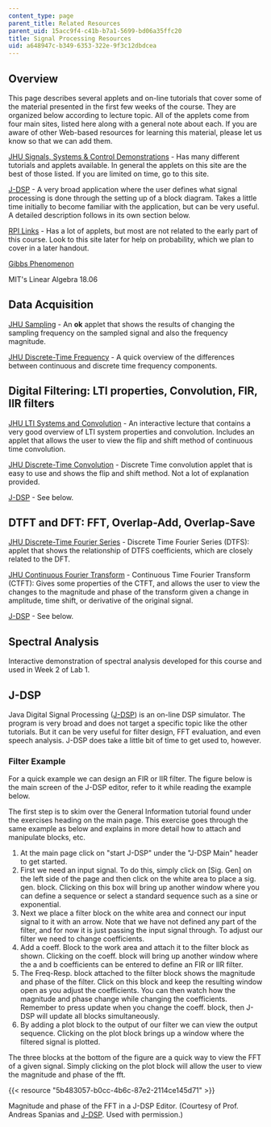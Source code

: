 ```yaml
---
content_type: page
parent_title: Related Resources
parent_uid: 15acc9f4-c41b-b7a1-5699-bd06a35ffc20
title: Signal Processing Resources
uid: a648947c-b349-6353-322e-9f3c12dbdcea
---
```


Overview
--------

This page describes several applets and on-line tutorials that cover some of the material presented in the first few weeks of the course. They are organized below according to lecture topic. All of the applets come from four main sites, listed here along with a general note about each. If you are aware of other Web-based resources for learning this material, please let us know so that we can add them.

[JHU Signals, Systems & Control Demonstrations](http://www.jhu.edu/~signals/) - Has many different tutorials and applets available. In general the applets on this site are the best of those listed. If you are limited on time, go to this site.

[J-DSP](http://jdsp.asu.edu/jdsp.html) - A very broad application where the user defines what signal processing is done through the setting up of a block diagram. Takes a little time initially to become familiar with the application, but can be very useful. A detailed description follows in its own section below.

[RPI Links](http://links.math.rpi.edu/) - Has a lot of applets, but most are not related to the early part of this course. Look to this site later for help on probability, which we plan to cover in a later handout.

[Gibbs Phenomenon](/ans7870/18/18.06/javademo/Gibbs/)

MIT's Linear Algebra 18.06

Data Acquisition
----------------

[JHU Sampling](http://www.jhu.edu/~signals/sampling/index.html) - An **ok** applet that shows the results of changing the sampling frequency on the sampled signal and also the frequency magnitude.

[JHU Discrete-Time Frequency](http://www.jhu.edu/~signals/dtphasor/index.htm) - A quick overview of the differences between continuous and discrete time frequency components.

Digital Filtering: LTI properties, Convolution, FIR, IIR filters
----------------------------------------------------------------

[JHU LTI Systems and Convolution](http://www.jhu.edu/~signals/lecture1/frames.html) - An interactive lecture that contains a very good overview of LTI system properties and convolution. Includes an applet that allows the user to view the flip and shift method of continuous time convolution.

[JHU Discrete-Time Convolution](http://www.jhu.edu/~signals/discreteconv2/index.html) - Discrete Time convolution applet that is easy to use and shows the flip and shift method. Not a lot of explanation provided.

[J-DSP](http://jdsp.asu.edu/jdsp.html) - See below.

DTFT and DFT: FFT, Overlap-Add, Overlap-Save
--------------------------------------------

[JHU Discrete-Time Fourier Series](http://www.jhu.edu/signals/discretefourier/index.htm) - Discrete Time Fourier Series (DTFS): applet that shows the relationship of DTFS coefficients, which are closely related to the DFT.

[JHU Continuous Fourier Transform](http://www.jhu.edu/~signals/ctftprops/indexCTFTprops.htm) - Continuous Time Fourier Transform (CTFT): Gives some properties of the CTFT, and allows the user to view the changes to the magnitude and phase of the transform given a change in amplitude, time shift, or derivative of the original signal.

[J-DSP](http://jdsp.asu.edu/jdsp.html) - See below.

Spectral Analysis
-----------------

Interactive demonstration of spectral analysis developed for this course and used in Week 2 of Lab 1.

J-DSP
-----

Java Digital Signal Processing ([J-DSP](http://jdsp.asu.edu/jdsp.html)) is an on-line DSP simulator. The program is very broad and does not target a specific topic like the other tutorials. But it can be very useful for filter design, FFT evaluation, and even speech analysis. J-DSP does take a little bit of time to get used to, however.

### Filter Example

For a quick example we can design an FIR or IIR filter. The figure below is the main screen of the J-DSP editor, refer to it while reading the example below.

The first step is to skim over the General Information tutorial found under the exercises heading on the main page. This exercise goes through the same example as below and explains in more detail how to attach and manipulate blocks, etc.

1.  At the main page click on "start J-DSP" under the "J-DSP Main" header to get started.
2.  First we need an input signal. To do this, simply click on \[Sig. Gen\] on the left side of the page and then click on the white area to place a sig. gen. block. Clicking on this box will bring up another window where you can define a sequence or select a standard sequence such as a sine or exponential.
3.  Next we place a filter block on the white area and connect our input signal to it with an arrow. Note that we have not defined any part of the filter, and for now it is just passing the input signal through. To adjust our filter we need to change coefficients.
4.  Add a coeff. Block to the work area and attach it to the filter block as shown. Clicking on the coeff. block will bring up another window where the a and b coefficients can be entered to define an FIR or IIR filter.
5.  The Freq-Resp. block attached to the filter block shows the magnitude and phase of the filter. Click on this block and keep the resulting window open as you adjust the coefficients. You can then watch how the magnitude and phase change while changing the coefficients. Remember to press update when you change the coeff. block, then J-DSP will update all blocks simultaneously.
6.  By adding a plot block to the output of our filter we can view the output sequence. Clicking on the plot block brings up a window where the filtered signal is plotted.

The three blocks at the bottom of the figure are a quick way to view the FFT of a given signal. Simply clicking on the plot block will allow the user to view the magnitude and phase of the fft.

{{< resource "5b483057-b0cc-4b6c-87e2-2114ce145d71" >}}

Magnitude and phase of the FFT in a J-DSP Editor. (Courtesy of Prof. Andreas Spanias and [J-DSP](http://jdsp.asu.edu/). Used with permission.)